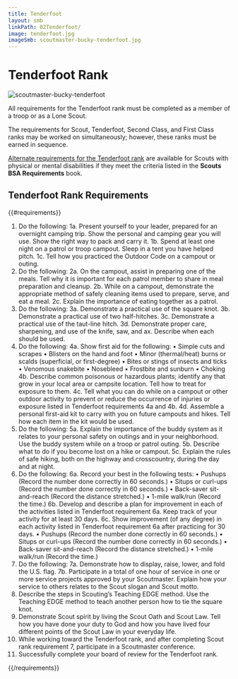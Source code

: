 ```yaml
---
title: Tenderfoot
layout: smb
linkPath: 02Tenderfoot/
image: tenderfoot.jpg
imageSmb: scoutmaster-bucky-tenderfoot.jpg
---
```


# Tenderfoot Rank

<div class="D(f) Fxd(c)--s">

<div class="Ta(c) Pt(1em)--s">

![scoutmaster-bucky-tenderfoot]({{imageSmb}})</div>

<div>

All requirements for the Tenderfoot rank must be completed as a member of a troop or as a Lone Scout.

The requirements for Scout, Tenderfoot, Second Class, and First Class ranks may be worked on simultaneously; however, these ranks must be earned in sequence.

[Alternate requirements for the Tenderfoot rank](Alternate-Requirements/) are available for Scouts with physical or mental disabilities if they meet the criteria listed in the **Scouts BSA Requirements** book.

</div></div>

## Tenderfoot Rank Requirements

{{#requirements}}
1. Do the following:
    1a. Present yourself to your leader, prepared for an overnight camping trip. Show the personal and camping gear you will use. Show the right way to pack and carry it.
    1b. Spend at least one night on a patrol or troop campout. Sleep in a tent you have helped pitch.
    1c. Tell how you practiced the Outdoor Code on a campout or outing.
2. Do the following:
    2a. On the campout, assist in preparing one of the meals. Tell why it is important for each patrol member to share in meal preparation and cleanup.
    2b. While on a campout, demonstrate the appropriate method of safely cleaning items used to prepare, serve, and eat a meal.
    2c. Explain the importance of eating together as a patrol.
3. Do the following:
    3a. Demonstrate a practical use of the square knot.
    3b. Demonstrate a practical use of two half-hitches.
    3c. Demonstrate a practical use of the taut-line hitch.
    3d. Demonstrate proper care, sharpening, and use of the knife, saw, and ax. Describe when each should be used.
4. Do the following:
    4a. Show first aid for the following:
        • Simple cuts and scrapes
        • Blisters on the hand and foot
        • Minor (thermal/heat) burns or scalds (superficial, or first-degree)
        • Bites or stings of insects and ticks
        • Venomous snakebite
        • Nosebleed
        • Frostbite and sunburn
        • Choking
    4b. Describe common poisonous or hazardous plants; identify any that grow in your local area or campsite location. Tell how to treat for exposure to them.
    4c. Tell what you can do while on a campout or other outdoor activity to prevent or reduce the occurrence of injuries or exposure listed in Tenderfoot requirements 4a and 4b.
    4d. Assemble a personal first-aid kit to carry with you on future campouts and hikes. Tell how each item in the kit would be used.
5. Do the following:
    5a. Explain the importance of the buddy system as it relates to your personal safety on outings and in your neighborhood. Use the buddy system while on a troop or patrol outing.
    5b. Describe what to do if you become lost on a hike or campout.
    5c. Explain the rules of safe hiking, both on the highway and crosscountry, during the day and at night.
6. Do the following:
    6a. Record your best in the following tests:
        • Pushups (Record the number done correctly in 60 seconds.)
        • Situps or curl-ups (Record the number done correctly in 60 seconds.)
        • Back-saver sit-and-reach (Record the distance stretched.)
        • 1-mile walk/run (Record the time.)
    6b. Develop and describe a plan for improvement in each of the activities listed in Tenderfoot requirement 6a. Keep track of your activity for at least 30 days.
    6c. Show improvement (of any degree) in each activity listed in Tenderfoot requirement 6a after practicing for 30 days.
        • Pushups (Record the number done correctly in 60 seconds.)
        • Situps or curl-ups (Record the number done correctly in 60 seconds.)
        • Back-saver sit-and-reach (Record the distance stretched.)
        • 1-mile walk/run (Record the time.)
7. Do the following:
    7a. Demonstrate how to display, raise, lower, and fold the U.S. flag.
    7b. Participate in a total of one hour of service in one or more service projects approved by your Scoutmaster. Explain how your service to others relates to the Scout slogan and Scout motto.
8. Describe the steps in Scouting’s Teaching EDGE method. Use the Teaching EDGE method to teach another person how to tie the square knot.
9. Demonstrate Scout spirit by living the Scout Oath and Scout Law. Tell how you have done your duty to God and how you have lived four different points of the Scout Law in your everyday life.
10. While working toward the Tenderfoot rank, and after completing Scout rank requirement 7, participate in a Scoutmaster conference.
11. Successfully complete your board of review for the Tenderfoot rank.

{{/requirements}}
